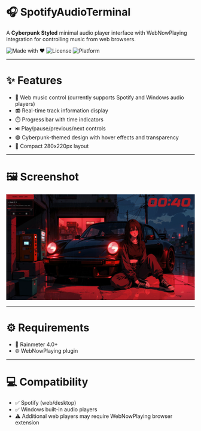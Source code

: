 # 🎧 SpotifyAudioTerminal
A **Cyberpunk Styled** minimal audio player interface with WebNowPlaying integration for controlling music from web browsers.

![Made with ❤️](https://img.shields.io/badge/Made%20with-%E2%9D%A4-red?style=flat-square)
![License](https://img.shields.io/github/license/Pollochess5/SpotifyAudioTerminal?style=flat-square)
![Platform](https://img.shields.io/badge/Platform-Windows-blue?style=flat-square)

---

# ✨ Features

- 🎵 Web music control (currently supports Spotify and Windows audio players)
- 📻 Real-time track information display
- ⏱️ Progress bar with time indicators
- ⏯️ Play/pause/previous/next controls
- 🟣 Cyberpunk-themed design with hover effects and transparency
- 📐 Compact 280x220px layout

---

# 🖼️ Screenshot

![Screenshot 1](assets/screenshot.png)

---

# ⚙️ Requirements

- 💾 Rainmeter 4.0+
- 🌐 WebNowPlaying plugin

---

# 💻 Compatibility

- ✅ Spotify (web/desktop)
- ✅ Windows built-in audio players
- ⚠️ Additional web players may require WebNowPlaying browser extension
